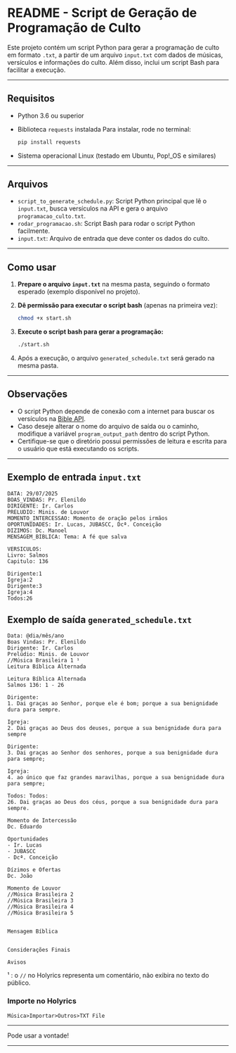 # README - Script de Geração de Programação de Culto

Este projeto contém um script Python para gerar a programação de culto em formato `.txt`, a partir de um arquivo `input.txt` com dados de músicas, versículos e informações do culto. Além disso, inclui um script Bash para facilitar a execução.

---

## Requisitos

* Python 3.6 ou superior

* Biblioteca `requests` instalada
  Para instalar, rode no terminal:

  ```bash
  pip install requests
  ```

* Sistema operacional Linux (testado em Ubuntu, Pop!_OS e similares)

---

## Arquivos

* `script_to_generate_schedule.py`: Script Python principal que lê o `input.txt`, busca versículos na API e gera o arquivo `programacao_culto.txt`.
* `rodar_programacao.sh`: Script Bash para rodar o script Python facilmente.
* `input.txt`: Arquivo de entrada que deve conter os dados do culto.

---

## Como usar

1. **Prepare o arquivo `input.txt`** na mesma pasta, seguindo o formato esperado (exemplo disponível no projeto).

2. **Dê permissão para executar o script bash** (apenas na primeira vez):

   ```bash
   chmod +x start.sh
   ```

3. **Execute o script bash para gerar a programação:**

   ```bash
   ./start.sh
   ```

4. Após a execução, o arquivo `generated_schedule.txt` será gerado na mesma pasta.

---

## Observações

* O script Python depende de conexão com a internet para buscar os versículos na [Bible API](https://bible-api.com/).
* Caso deseje alterar o nome do arquivo de saída ou o caminho, modifique a variável `program_output_path` dentro do script Python.
* Certifique-se que o diretório possui permissões de leitura e escrita para o usuário que está executando os scripts.

---

## Exemplo de entrada `input.txt`

```
DATA: 29/07/2025
BOAS_VINDAS: Pr. Elenildo
DIRIGENTE: Ir. Carlos
PRELUDIO: Minis. de Louvor
MOMENTO_INTERCESSAO: Momento de oração pelos irmãos
OPORTUNIDADES: Ir. Lucas, JUBASCC, Dcª. Conceição
DIZIMOS: Dc. Manoel
MENSAGEM_BIBLICA: Tema: A fé que salva

VERSICULOS:
Livro: Salmos
Capitulo: 136

Dirigente:1
Igreja:2
Dirigente:3
Igreja:4
Todos:26
```

## Exemplo de saída `generated_schedule.txt`

```
Data: @dia/mês/ano
Boas Vindas: Pr. Elenildo
Dirigente: Ir. Carlos
Prelúdio: Minis. de Louvor
//Música Brasileira 1 ¹
Leitura Bíblica Alternada

Leitura Bíblica Alternada
Salmos 136: 1 - 26

Dirigente:
1. Dai graças ao Senhor, porque ele é bom; porque a sua benignidade dura para sempre.

Igreja:
2. Dai graças ao Deus dos deuses, porque a sua benignidade dura para sempre

Dirigente:
3. Dai graças ao Senhor dos senhores, porque a sua benignidade dura para sempre;

Igreja:
4. ao único que faz grandes maravilhas, porque a sua benignidade dura para sempre;

Todos: Todos:
26. Dai graças ao Deus dos céus, porque a sua benignidade dura para sempre.

Momento de Intercessão
Dc. Eduardo

Oportunidades
- Ir. Lucas
- JUBASCC
- Dcª. Conceição

Dízimos e Ofertas
Dc. João

Momento de Louvor
//Música Brasileira 2
//Música Brasileira 3
//Música Brasileira 4
//Música Brasileira 5


Mensagem Bíblica


Considerações Finais

Avisos
```
¹ : o `//` no Holyrics representa um comentário, não exibira no texto do público.

### Importe no Holyrics 

```
Música>Importar>Outros>TXT File
```

---

Pode usar a vontade!

---
